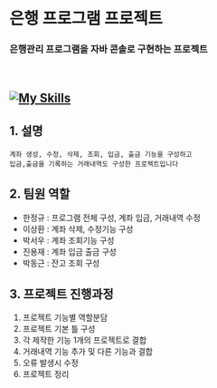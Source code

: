 


# 은행 프로그램 프로젝트
### 은행관리 프로그램을 자바 콘솔로 구현하는 프로젝트
<br>

[![My Skills](https://skillicons.dev/icons?i=java,idea,git,github,figma,&perline=5)](https://skillicons.dev)
---

## 1. 설명
    계좌 생성, 수정, 삭제, 조회, 입금, 출금 기능을 구성하고
    입금,출금을 기록하는 거래내역도 구성한 프로젝트입니다

## 2. 팀원 역할
   - 한정규 : 프로그램 전체 구성, 계좌 입금, 거래내역 수정<br>
   - 이상환 : 계좌 삭제, 수정기능 구성<br>
   - 박서우 : 계좌 조회기능 구성<br>
   - 진용재 : 계좌 입금 출금 구성<br>
   - 박동근 : 잔고 조회 구성<br>

## 3. 프로젝트 진행과정
   1. 프로젝트 기능별 역할분담<br>
   2. 프로젝트 기본 틀 구성<br>
   3. 각 제작한 기능 1개의 프로젝트로 결합<br>
   4. 거래내역 기능 추가 및 다른 기능과 결합<br>
   5. 오류 발생시 수정<br>
   6. 프로젝트 정리<br>
